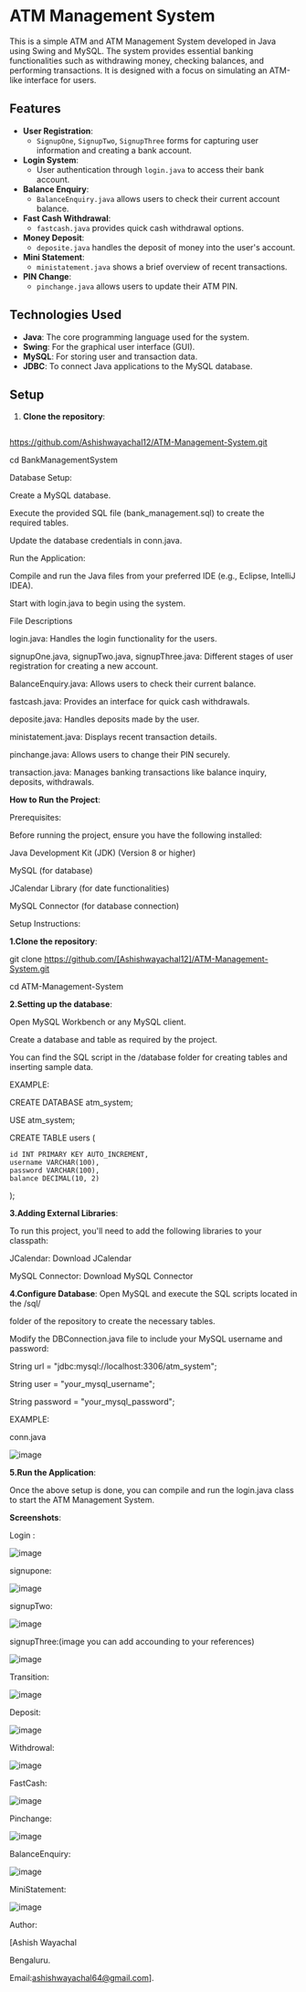 # ATM Management System

This is a simple ATM and ATM Management System developed in Java using Swing and MySQL. The system provides essential banking functionalities such as withdrawing money, checking balances, and performing transactions. It is designed with a focus on simulating an ATM-like interface for users.

## Features

- **User Registration**: 
  - `SignupOne`, `SignupTwo`, `SignupThree` forms for capturing user information and creating a bank account.
- **Login System**: 
  - User authentication through `login.java` to access their bank account.
- **Balance Enquiry**: 
  - `BalanceEnquiry.java` allows users to check their current account balance.
- **Fast Cash Withdrawal**: 
  - `fastcash.java` provides quick cash withdrawal options.
- **Money Deposit**: 
  - `deposite.java` handles the deposit of money into the user's account.
- **Mini Statement**: 
  - `ministatement.java` shows a brief overview of recent transactions.
- **PIN Change**: 
  - `pinchange.java` allows users to update their ATM PIN.


## Technologies Used

- **Java**: The core programming language used for the system.
- **Swing**: For the graphical user interface (GUI).
- **MySQL**: For storing user and transaction data.
- **JDBC**: To connect Java applications to the MySQL database.

## Setup

1. **Clone the repository**:

   ```bash
  https://github.com/Ashishwayachal12/ATM-Management-System.git
  
   cd BankManagementSystem
   
Database Setup:

Create a MySQL database.

Execute the provided SQL file (bank_management.sql) to create the required tables.

Update the database credentials in conn.java.

Run the Application:

Compile and run the Java files from your preferred IDE (e.g., Eclipse, IntelliJ IDEA).

Start with login.java to begin using the system.

File Descriptions

login.java: Handles the login functionality for the users.

signupOne.java, signupTwo.java, signupThree.java: Different stages of user registration for creating a new account.

BalanceEnquiry.java: Allows users to check their current balance.

fastcash.java: Provides an interface for quick cash withdrawals.

deposite.java: Handles deposits made by the user.

ministatement.java: Displays recent transaction details.

pinchange.java: Allows users to change their PIN securely.

transaction.java: Manages banking transactions like balance inquiry, deposits, withdrawals.

**How to Run the Project**:

Prerequisites:

Before running the project, ensure you have the following installed:

Java Development Kit (JDK) (Version 8 or higher)

MySQL (for database)

JCalendar Library (for date functionalities)

MySQL Connector (for database connection)

Setup Instructions:

**1.Clone the repository**:

git clone https://github.com/[Ashishwayachal12]/ATM-Management-System.git

cd ATM-Management-System

**2.Setting up the database**:

Open MySQL Workbench or any MySQL client.

Create a database and table as required by the project.

You can find the SQL script in the /database folder for creating tables and inserting sample data.

EXAMPLE:

CREATE DATABASE atm_system;

USE atm_system;

CREATE TABLE users (

    id INT PRIMARY KEY AUTO_INCREMENT,
    username VARCHAR(100),
    password VARCHAR(100),
    balance DECIMAL(10, 2)
);

**3.Adding External Libraries**:

To run this project, you'll need to add the following libraries to your classpath:

JCalendar: Download JCalendar

MySQL Connector: Download MySQL Connector

**4.Configure Database**:
Open MySQL and execute the SQL scripts located in the /sql/ 

folder of the repository to create the necessary tables.

Modify the DBConnection.java file to include your MySQL username and password:


String url = "jdbc:mysql://localhost:3306/atm_system";

String user = "your_mysql_username";

String password = "your_mysql_password";

EXAMPLE:

conn.java

![image](https://github.com/user-attachments/assets/e8241e8d-c2b2-4d1b-8bee-f760ec494875)

**5.Run the Application**:

Once the above setup is done, you can compile and run the login.java class to start the ATM Management System.

**Screenshots**:

Login :

![image](https://github.com/user-attachments/assets/883eb4ab-cb09-45c8-bdb0-1dc6b723d183)

signupone:

![image](https://github.com/user-attachments/assets/2602e72c-bc63-4e73-91f4-8238ce2ddb61)

signupTwo:

![image](https://github.com/user-attachments/assets/3adea0a5-6c0e-4562-b34b-54eb70365439)

signupThree:(image you can add accounding to your references)

![image](https://github.com/user-attachments/assets/720e376f-d08d-4687-bd26-713b267f99e9)

Transition:

![image](https://github.com/user-attachments/assets/fcadd43e-1f72-4053-89e8-36d9d43d6343)

Deposit:

![image](https://github.com/user-attachments/assets/aa3aaf78-d3c2-45f7-aaf7-2f0075e25c40)

Withdrowal:

![image](https://github.com/user-attachments/assets/38c6d839-7e67-42ef-abb0-c18bf4b558a9)

FastCash:

![image](https://github.com/user-attachments/assets/0281df4f-b69a-46c1-b03a-ad144d932510)

Pinchange:

![image](https://github.com/user-attachments/assets/7672fb3c-e093-4543-a522-dd5750aa9579)

BalanceEnquiry:

![image](https://github.com/user-attachments/assets/8d28ab63-c257-440d-b000-3914388c02e0)

MiniStatement:

![image](https://github.com/user-attachments/assets/b9ab56dc-6896-4abb-ad56-8e147fb4c190)


Author:

[Ashish Wayachal

Bengaluru.

Email:ashishwayachal64@gmail.com].




